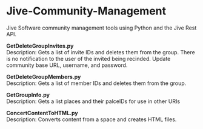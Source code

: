 Jive-Community-Management
=========================

Jive Software community management tools using Python and the Jive Rest API.



<b>GetDeleteGroupInvites.py </b><br/>
Description: Gets a list of invite IDs and deletes them from the group.
  There is no notification to the user of the invited being recinded.
  Update community base URL, username, and password.

<b>GetDeleteGroupMembers.py</b><br/>
Description: Gets a list of member IDs and deletes them from the group.

 
<b>GetGroupInfo.py</b><br />
Description: Gets a list places and their palceIDs for use in other URIs

<b>ConcertContentToHTML.py</b><br />
Description: Converts content from a space and creates HTML files.

